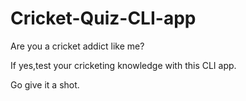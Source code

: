 # Cricket-Quiz-CLI-app

Are you a cricket addict like me? 

If yes,test your cricketing knowledge with this CLI app.

Go give it a shot.
